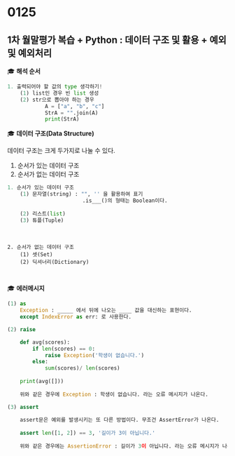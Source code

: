 # 0125  

## 1차 월말평가 복습 + Python : 데이터 구조 및 활용 + 예외 및 예외처리





:mortar_board: **해석 순서**

```python
1. 출력되어야 할 값의 type 생각하기!
	(1) list인 경우 빈 list 생성
    (2) str으로 뽑아야 하는 경우
    		A = ["a", "b", "c"]
			StrA = "".join(A)
			print(StrA)
```





:mortar_board: **데이터 구조(Data Structure)**

 데이터 구조는 크게 두가지로 나눌 수 있다.  

1. 순서가 있는 데이터 구조  
2. 순서가 없는 데이터 구조

```python
1. 순서가 있는 데이터 구조
	(1) 문자열(string) : "", '' 을 활용하여 표기
        				.is___()의 형태는 Boolean이다. 
        
    (2) 리스트(list)
    (3) 튜플(Tuple)
    
    
```

```
2. 순서가 없는 데이터 구조
    (1) 셋(Set)
    (2) 딕셔너리(Dictionary)
    
    
```

 



:mortar_board: **에러메시지**

```python
(1) as
	Exception : _____ 에서 뒤에 나오는 ____ 값을 대신하는 표현이다. 
    except IndexError as err: 로 사용한다. 

(2) raise

	def avg(scores):
    	if len(scores) == 0:
        	raise Exception('학생이 없습니다.')
    	else:
        	sum(scores)/ len(scores)
            
    print(avg([]))
            
    위와 같은 경우에 Exception : 학생이 없습니다. 라는 오류 메시지가 나온다. 

(3) assert
	
    assert문은 예외를 발생시키는 또 다른 방법이다. 무조건 AssertError가 나온다. 
    
    assert len([1, 2]) == 3, '길이가 3이 아닙니다.'
    
   	위와 같은 경우에는 AssertionError : 길이가 3이 아닙니다. 라는 오류 메시지가 나온다. 
    
```



